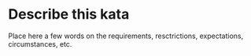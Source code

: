 # Describe this kata

Place here a few words on the requirements, resctrictions, expectations, circumstances, etc.
